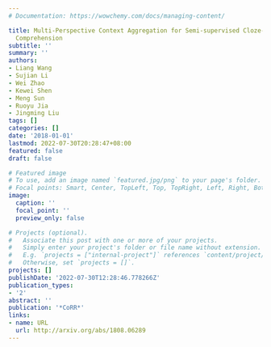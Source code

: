 ```yaml
---
# Documentation: https://wowchemy.com/docs/managing-content/

title: Multi-Perspective Context Aggregation for Semi-supervised Cloze-style Reading
  Comprehension
subtitle: ''
summary: ''
authors:
- Liang Wang
- Sujian Li
- Wei Zhao
- Kewei Shen
- Meng Sun
- Ruoyu Jia
- Jingming Liu
tags: []
categories: []
date: '2018-01-01'
lastmod: 2022-07-30T20:28:47+08:00
featured: false
draft: false

# Featured image
# To use, add an image named `featured.jpg/png` to your page's folder.
# Focal points: Smart, Center, TopLeft, Top, TopRight, Left, Right, BottomLeft, Bottom, BottomRight.
image:
  caption: ''
  focal_point: ''
  preview_only: false

# Projects (optional).
#   Associate this post with one or more of your projects.
#   Simply enter your project's folder or file name without extension.
#   E.g. `projects = ["internal-project"]` references `content/project/deep-learning/index.md`.
#   Otherwise, set `projects = []`.
projects: []
publishDate: '2022-07-30T12:28:46.778266Z'
publication_types:
- '2'
abstract: ''
publication: '*CoRR*'
links:
- name: URL
  url: http://arxiv.org/abs/1808.06289
---
```

